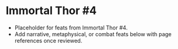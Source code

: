 # Immortal Thor #4

- Placeholder for feats from Immortal Thor #4.
- Add narrative, metaphysical, or combat feats below with page references once reviewed.